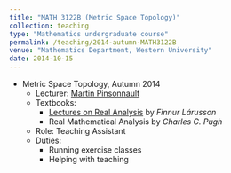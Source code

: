 ```yaml
---	
title: "MATH 3122B (Metric Space Topology)"		
collection: teaching		
type: "Mathematics undergraduate course"		
permalink: /teaching/2014-autumn-MATH3122B
venue: "Mathematics Department, Western University"		
date: 2014-10-15		
---	
```

 			
* Metric Space Topology, Autumn 2014 	
   * Lecturer: [Martin Pinsonnault](http://www-home.math.uwo.ca/~mpinson/)
   * Textbooks:
     * [Lectures on Real Analysis](https://www.cambridge.org/core/books/lectures-on-real-analysis/55355F6128B1EA7BC8FD6CE5B6181419) by             _Finnur Lárusson_
     * Real Mathematical Analysis by _Charles C. Pugh_
   * Role: Teaching Assistant 
   * Duties: 
     * Running exercise classes 
     * Helping with teaching  
